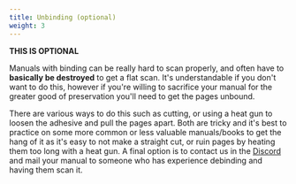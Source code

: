 ```yaml
---
title: Unbinding (optional)
weight: 3
---
```


**THIS IS OPTIONAL**

Manuals with binding can be really hard to scan properly, and often have to **basically be destroyed** to get a flat scan. It's understandable if you don't want to do this, however if you're willing to sacrifice your manual for the greater good of preservation you'll need to get the pages unbound.

There are various ways to do this such as cutting, or using a heat gun to loosen the adhesive and pull the pages apart. Both are tricky and it's best to practice on some more common or less valuable manuals/books to get the hang of it as it's easy to not make a straight cut, or ruin pages by heating them too long with a heat gun. A final option is to contact us in the [Discord][discord] and mail your manual to someone who has experience debinding and having them scan it.

[discord]: https://discord.gg/AHTfxQV